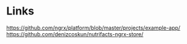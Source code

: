 # Links 
https://github.com/ngrx/platform/blob/master/projects/example-app/
https://github.com/denizcoskun/nutrifacts-ngrx-store/
